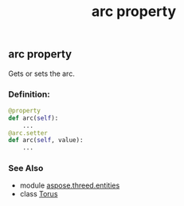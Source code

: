 ﻿---
title: arc property
second_title: Aspose.3D for Python via .NET API References
description: 
type: docs
weight: 100
url: /python-net/aspose.threed.entities/torus/arc/
is_root: false
---

## arc property


Gets or sets the arc.
### Definition:
```python
@property
def arc(self):
    ...
@arc.setter
def arc(self, value):
    ...
```

### See Also
* module [aspose.threed.entities](../../)
* class [Torus](/3d/python-net/aspose.threed.entities/torus)
